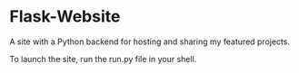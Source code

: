 # Flask-Website
 A site with a Python backend for hosting and sharing my featured projects.

To launch the site, run the run.py file in your shell.
